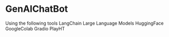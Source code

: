 # GenAIChatBot
Using the following tools
LangChain
Large Language Models
HuggingFace
GoogleColab
Gradio
PlayHT
